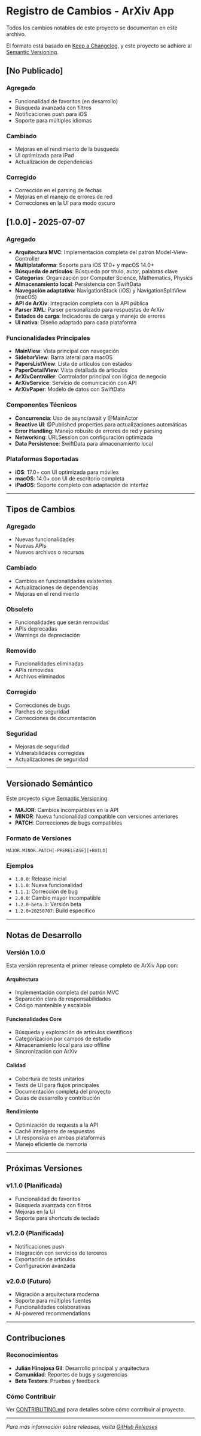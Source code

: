 # Registro de Cambios - ArXiv App

Todos los cambios notables de este proyecto se documentan en este archivo.

El formato está basado en [Keep a Changelog](https://keepachangelog.com/es-ES/1.0.0/),
y este proyecto se adhiere al [Semantic Versioning](https://semver.org/lang/es/).

## [No Publicado]

### Agregado
- Funcionalidad de favoritos (en desarrollo)
- Búsqueda avanzada con filtros
- Notificaciones push para iOS
- Soporte para múltiples idiomas

### Cambiado
- Mejoras en el rendimiento de la búsqueda
- UI optimizada para iPad
- Actualización de dependencias

### Corregido
- Corrección en el parsing de fechas
- Mejoras en el manejo de errores de red
- Correcciones en la UI para modo oscuro

## [1.0.0] - 2025-07-07

### Agregado
- **Arquitectura MVC**: Implementación completa del patrón Model-View-Controller
- **Multiplataforma**: Soporte para iOS 17.0+ y macOS 14.0+
- **Búsqueda de artículos**: Búsqueda por título, autor, palabras clave
- **Categorías**: Organización por Computer Science, Mathematics, Physics
- **Almacenamiento local**: Persistencia con SwiftData
- **Navegación adaptativa**: NavigationStack (iOS) y NavigationSplitView (macOS)
- **API de ArXiv**: Integración completa con la API pública
- **Parser XML**: Parser personalizado para respuestas de ArXiv
- **Estados de carga**: Indicadores de carga y manejo de errores
- **UI nativa**: Diseño adaptado para cada plataforma

### Funcionalidades Principales
- **MainView**: Vista principal con navegación
- **SidebarView**: Barra lateral para macOS
- **PapersListView**: Lista de artículos con estados
- **PaperDetailView**: Vista detallada de artículos
- **ArXivController**: Controlador principal con lógica de negocio
- **ArXivService**: Servicio de comunicación con API
- **ArXivPaper**: Modelo de datos con SwiftData

### Componentes Técnicos
- **Concurrencia**: Uso de async/await y @MainActor
- **Reactive UI**: @Published properties para actualizaciones automáticas
- **Error Handling**: Manejo robusto de errores de red y parsing
- **Networking**: URLSession con configuración optimizada
- **Data Persistence**: SwiftData para almacenamiento local

### Plataformas Soportadas
- **iOS**: 17.0+ con UI optimizada para móviles
- **macOS**: 14.0+ con UI de escritorio completa
- **iPadOS**: Soporte completo con adaptación de interfaz

---

## Tipos de Cambios

### Agregado
- Nuevas funcionalidades
- Nuevas APIs
- Nuevos archivos o recursos

### Cambiado
- Cambios en funcionalidades existentes
- Actualizaciones de dependencias
- Mejoras en el rendimiento

### Obsoleto
- Funcionalidades que serán removidas
- APIs deprecadas
- Warnings de depreciación

### Removido
- Funcionalidades eliminadas
- APIs removidas
- Archivos eliminados

### Corregido
- Correcciones de bugs
- Parches de seguridad
- Correcciones de documentación

### Seguridad
- Mejoras de seguridad
- Vulnerabilidades corregidas
- Actualizaciones de seguridad

---

## Versionado Semántico

Este proyecto sigue [Semantic Versioning](https://semver.org/lang/es/):

- **MAJOR**: Cambios incompatibles en la API
- **MINOR**: Nueva funcionalidad compatible con versiones anteriores
- **PATCH**: Correcciones de bugs compatibles

### Formato de Versiones
```
MAJOR.MINOR.PATCH[-PRERELEASE][+BUILD]
```

### Ejemplos
- `1.0.0`: Release inicial
- `1.1.0`: Nueva funcionalidad
- `1.1.1`: Corrección de bug
- `2.0.0`: Cambio mayor incompatible
- `1.2.0-beta.1`: Versión beta
- `1.2.0+20250707`: Build específico

---

## Notas de Desarrollo

### Versión 1.0.0
Esta versión representa el primer release completo de ArXiv App con:

#### Arquitectura
- Implementación completa del patrón MVC
- Separación clara de responsabilidades
- Código mantenible y escalable

#### Funcionalidades Core
- Búsqueda y exploración de artículos científicos
- Categorización por campos de estudio
- Almacenamiento local para uso offline
- Sincronización con ArXiv

#### Calidad
- Cobertura de tests unitarios
- Tests de UI para flujos principales
- Documentación completa del proyecto
- Guías de desarrollo y contribución

#### Rendimiento
- Optimización de requests a la API
- Caché inteligente de respuestas
- UI responsiva en ambas plataformas
- Manejo eficiente de memoria

---

## Próximas Versiones

### v1.1.0 (Planificada)
- Funcionalidad de favoritos
- Búsqueda avanzada con filtros
- Mejoras en la UI
- Soporte para shortcuts de teclado

### v1.2.0 (Planificada)
- Notificaciones push
- Integración con servicios de terceros
- Exportación de artículos
- Configuración avanzada

### v2.0.0 (Futuro)
- Migración a arquitectura moderna
- Soporte para múltiples fuentes
- Funcionalidades colaborativas
- AI-powered recommendations

---

## Contribuciones

### Reconocimientos
- **Julián Hinojosa Gil**: Desarrollo principal y arquitectura
- **Comunidad**: Reportes de bugs y sugerencias
- **Beta Testers**: Pruebas y feedback

### Cómo Contribuir
Ver [CONTRIBUTING.md](CONTRIBUTING.md) para detalles sobre cómo contribuir al proyecto.

---

*Para más información sobre releases, visita [GitHub Releases](https://github.com/usuario/arxiv-app/releases)*
